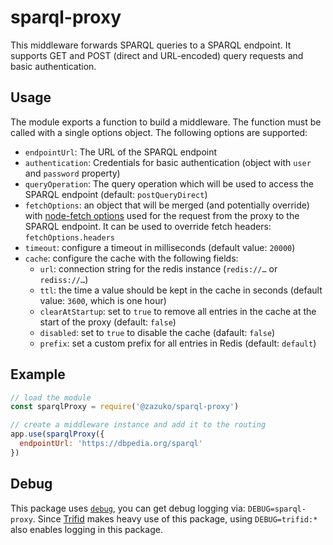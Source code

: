 # sparql-proxy

This middleware forwards SPARQL queries to a SPARQL endpoint.
It supports GET and POST (direct and URL-encoded) query requests and basic authentication.

## Usage

The module exports a function to build a middleware.
The function must be called with a single options object.
The following options are supported:

- `endpointUrl`: The URL of the SPARQL endpoint
- `authentication`: Credentials for basic authentication (object with `user` and `password` property)
- `queryOperation`: The query operation which will be used to access the SPARQL endpoint (default: `postQueryDirect`)
- `fetchOptions`: an object that will be merged (and potentially override) with
  [node-fetch options](https://github.com/bitinn/node-fetch/blob/bf8b4e8db350ec76dbb9236620f774fcc21b8c12/README.md#options) used for the request from the proxy to the SPARQL endpoint. It can be used to override fetch headers: `fetchOptions.headers`
- `timeout`: configure a timeout in milliseconds (default value: `20000`)
- `cache`: configure the cache with the following fields:
  - `url`: connection string for the redis instance (`redis://…` or `rediss://…`)
  - `ttl`: the time a value should be kept in the cache in seconds (default value: `3600`, which is one hour)
  - `clearAtStartup`: set to `true` to remove all entries in the cache at the start of the proxy (default: `false`)
  - `disabled`: set to `true` to disable the cache (dafault: `false`)
  - `prefix`: set a custom prefix for all entries in Redis (default: `default`)

## Example

```js
// load the module
const sparqlProxy = require('@zazuko/sparql-proxy')

// create a middleware instance and add it to the routing
app.use(sparqlProxy({
  endpointUrl: 'https://dbpedia.org/sparql'
})
```

## Debug

This package uses [`debug`](https://www.npmjs.com/package/debug), you can get debug logging via: `DEBUG=sparql-proxy`.
Since [Trifid](https://github.com/zazuko/trifid) makes heavy use of this package, using `DEBUG=trifid:*` also enables
logging in this package.
